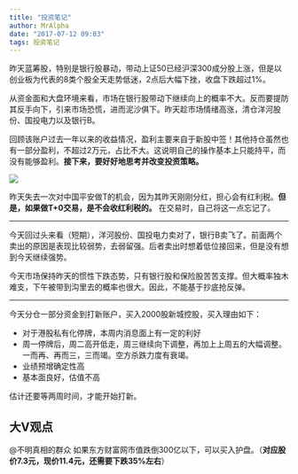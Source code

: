 ```yaml
---
title: "投资笔记"
author: MrAlpha
date: "2017-07-12 09:03"
tags: 投资笔记
---
```


昨天蓝筹股，特别是银行股暴动，带动上证50已经沪深300成分股上涨，但是以创业板为代表的8类个股全天走势低迷，2点后大幅下挫，收盘下跌超过1%。

从资金面和大盘环境来看，市场在银行股带动下继续向上的概率不大。反而要提防其反手向下，引来市场恐慌，进而泥沙俱下。昨天趁市场情绪高涨，清仓洋河股份、国投电力以及银行B。

回顾该账户过去一年以来的收益情况，盈利主要来自于新股中签！其他持仓虽然也有一部分盈利，不超过2万元，占比不大。这说明自己的操作基本上只能持平，而没有能够盈利。**接下来，要好好地思考并改变投资策略。**

![](http://netimages.oss-cn-beijing.aliyuncs.com/2017-07-12_21-16-10.png)

昨天失去一次对中国平安做T的机会，因为其昨天刚刚分红，担心会有红利税。**但是，如果做T+0交易，是不会收红利税的。** 在交易时，自己将这一点忘记了。

---

今天回过头来看（短期），洋河股份、国投电力卖对了，银行B卖飞了。前面两个卖出的原因是表现比较弱势，去弱留强。后者卖出时想着低位接回来，但是没有想到今天继续强势。

今天市场保持昨天的惯性下跌态势，只有银行股和保险股苦苦支撑。但大概率独木难支，下午被带到沟里去的概率也很大。因此，不能基于抄底抢反弹。

---

今天分仓一部分资金到打新账户，买入2000股新城控股，买入理由如下：

- 对于港股私有化停牌，本周内消息面上有一定的利好
- 周一停牌后，周二高开低走，周三继续向下调整，再加上上周五的大幅调整。一而再、再而三，三而竭。空方杀跌力度有衰竭。
- 业绩预增确定性高
- 基本面良好，估值不高

估计还要等两周时间，才能开始打新。

## 大V观点

@不明真相的群众 如果东方财富网市值跌倒300亿以下，可以买入护盘。（**对应股价7.3元，现价11.4元，还需要下跌35%左右**）
